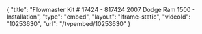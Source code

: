 {
    "title": "Flowmaster Kit # 17424 -  817424 2007 Dodge Ram 1500 - Installation",
    "type": "embed",
    "layout": "iframe-static",
    "videoId": "10253630",
    "url": "\/tvpembed\/10253630"
}
